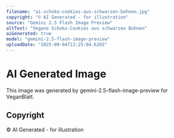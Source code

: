 ```yaml
---
filename: "ai-schoko-cookies-aus-schwarzen-bohnen.jpg"
copyright: "© AI Generated - for illustration"
source: "Gemini 2.5 Flash Image Preview"
altText: "Vegane Schoko-Cookies aus schwarzen Bohnen"
aiGenerated: true
model: "gemini-2.5-flash-image-preview"
uploadDate: "2025-09-04T12:25:04.620Z"
---
```


# AI Generated Image

This image was generated by gemini-2.5-flash-image-preview for VeganBlatt.

## Copyright
© AI Generated - for illustration
